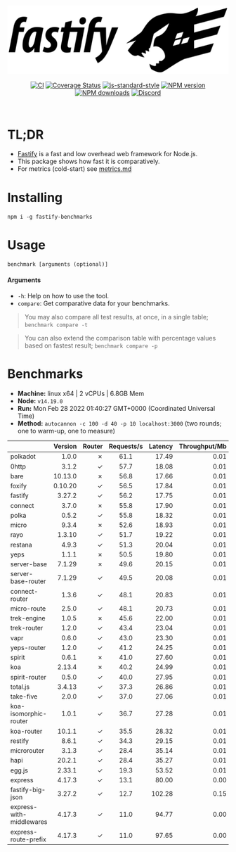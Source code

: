 <div align="center">
  <img src="https://github.com/fastify/graphics/raw/HEAD/fastify-landscape-outlined.svg" width="650" height="auto"/>
</div>

<div align="center">

[![CI](https://github.com/fastify/fastify/workflows/ci/badge.svg)](https://github.com/fastify/fastify/actions/workflows/ci.yml)
[![Coverage Status](https://coveralls.io/repos/github/fastify/fastify/badge.svg?branch=master)](https://coveralls.io/github/fastify/fastify?branch=master)
[![js-standard-style](https://img.shields.io/badge/code%20style-standard-brightgreen.svg?style=flat)](http://standardjs.com/)
[![NPM version](https://img.shields.io/npm/v/fastify.svg?style=flat)](https://www.npmjs.com/package/fastify)
[![NPM downloads](https://img.shields.io/npm/dm/fastify.svg?style=flat)](https://www.npmjs.com/package/fastify) [![Discord](https://img.shields.io/discord/725613461949906985)](https://discord.gg/fastify)

</div>
<br />

# TL;DR

* [Fastify](https://github.com/fastify/fastify) is a fast and low overhead web framework for Node.js.
* This package shows how fast it is comparatively.
* For metrics (cold-start) see [metrics.md](./METRICS.md)

# Installing

```
npm i -g fastify-benchmarks
```

# Usage

```
benchmark [arguments (optional)]
```

#### Arguments

* `-h`: Help on how to use the tool.
* `compare`: Get comparative data for your benchmarks.

> You may also compare all test results, at once, in a single table; `benchmark compare -t`

> You can also extend the comparison table with percentage values based on fastest result; `benchmark compare -p`
# Benchmarks

* __Machine:__ linux x64 | 2 vCPUs | 6.8GB Mem
* __Node:__ `v14.19.0`
* __Run:__ Mon Feb 28 2022 01:40:27 GMT+0000 (Coordinated Universal Time)
* __Method:__ `autocannon -c 100 -d 40 -p 10 localhost:3000` (two rounds; one to warm-up, one to measure)

|                          | Version | Router | Requests/s | Latency | Throughput/Mb |
| :--                      | --:     | --:    | :-:        | --:     | --:           |
| polkadot                 | 1.0.0   | ✗      | 61.1       | 17.49   | 0.01          |
| 0http                    | 3.1.2   | ✓      | 57.7       | 18.08   | 0.01          |
| bare                     | 10.13.0 | ✗      | 56.8       | 17.66   | 0.01          |
| foxify                   | 0.10.20 | ✓      | 56.5       | 17.84   | 0.01          |
| fastify                  | 3.27.2  | ✓      | 56.2       | 17.75   | 0.01          |
| connect                  | 3.7.0   | ✗      | 55.8       | 17.90   | 0.01          |
| polka                    | 0.5.2   | ✓      | 55.8       | 18.32   | 0.01          |
| micro                    | 9.3.4   | ✗      | 52.6       | 18.93   | 0.01          |
| rayo                     | 1.3.10  | ✓      | 51.7       | 19.22   | 0.01          |
| restana                  | 4.9.3   | ✓      | 51.3       | 20.04   | 0.01          |
| yeps                     | 1.1.1   | ✗      | 50.5       | 19.80   | 0.01          |
| server-base              | 7.1.29  | ✗      | 49.6       | 20.15   | 0.01          |
| server-base-router       | 7.1.29  | ✓      | 49.5       | 20.08   | 0.01          |
| connect-router           | 1.3.6   | ✓      | 48.1       | 20.83   | 0.01          |
| micro-route              | 2.5.0   | ✓      | 48.1       | 20.73   | 0.01          |
| trek-engine              | 1.0.5   | ✗      | 45.6       | 22.00   | 0.01          |
| trek-router              | 1.2.0   | ✓      | 43.4       | 23.04   | 0.01          |
| vapr                     | 0.6.0   | ✓      | 43.0       | 23.30   | 0.01          |
| yeps-router              | 1.2.0   | ✓      | 41.2       | 24.25   | 0.01          |
| spirit                   | 0.6.1   | ✗      | 41.0       | 27.60   | 0.01          |
| koa                      | 2.13.4  | ✗      | 40.2       | 24.99   | 0.01          |
| spirit-router            | 0.5.0   | ✓      | 40.0       | 27.95   | 0.01          |
| total.js                 | 3.4.13  | ✓      | 37.3       | 26.86   | 0.01          |
| take-five                | 2.0.0   | ✓      | 37.0       | 27.06   | 0.01          |
| koa-isomorphic-router    | 1.0.1   | ✓      | 36.7       | 27.28   | 0.01          |
| koa-router               | 10.1.1  | ✓      | 35.5       | 28.32   | 0.01          |
| restify                  | 8.6.1   | ✓      | 34.3       | 29.15   | 0.01          |
| microrouter              | 3.1.3   | ✓      | 28.4       | 35.14   | 0.01          |
| hapi                     | 20.2.1  | ✓      | 28.4       | 35.27   | 0.01          |
| egg.js                   | 2.33.1  | ✓      | 19.3       | 53.52   | 0.01          |
| express                  | 4.17.3  | ✓      | 13.1       | 80.00   | 0.00          |
| fastify-big-json         | 3.27.2  | ✓      | 12.7       | 102.28  | 0.15          |
| express-with-middlewares | 4.17.3  | ✓      | 11.0       | 94.77   | 0.00          |
| express-route-prefix     | 4.17.3  | ✓      | 11.0       | 97.65   | 0.00          |
